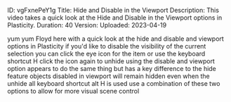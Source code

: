 ID: vgFxnePeY1g
Title: Hide and Disable in the Viewport
Description: This video takes a quick look at the Hide and Disable in the Viewport options in Plasticity.
Duration: 40
Version: 
Uploaded: 2023-04-19

yum yum Floyd here with a quick look at
the hide and disable and viewport
options in Plasticity if you'd like to
disable the visibility of the current
selection you can click the eye icon for
the item or use the keyboard shortcut H
click the icon again to unhide using the
disable and viewport option appears to
do the same thing but has a key
difference to the hide feature objects
disabled in viewport will remain hidden
even when the unhide all keyboard
shortcut alt H is used use a combination
of these two options to allow for more
visual scene control